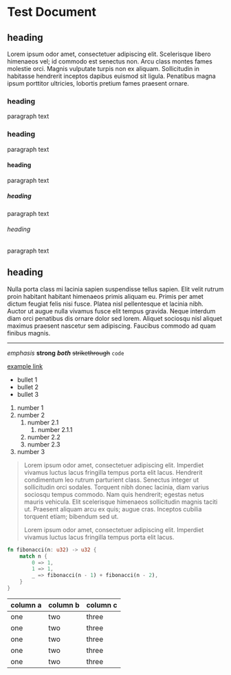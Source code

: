 # Test Document

## heading

Lorem ipsum odor amet, consectetuer adipiscing elit. Scelerisque libero
himenaeos vel; id commodo est senectus non. Arcu class montes fames molestie
orci. Magnis vulputate turpis non ex aliquam. Sollicitudin in habitasse
hendrerit inceptos dapibus euismod sit ligula. Penatibus magna ipsum porttitor
ultricies, lobortis pretium fames praesent ornare.

### heading

paragraph text

### heading

paragraph text

#### heading

paragraph text

##### heading

paragraph text

###### heading

paragraph text

## heading

Nulla porta class mi lacinia sapien suspendisse tellus sapien. Elit velit
rutrum proin habitant habitant himenaeos primis aliquam eu. Primis per amet
dictum feugiat felis nisi fusce. Platea nisl pellentesque et lacinia nibh.
Auctor ut augue nulla vivamus fusce elit tempus gravida. Neque interdum diam
orci penatibus dis ornare dolor sed lorem. Aliquet sociosqu nisl aliquet
maximus praesent nascetur sem adipiscing. Faucibus commodo ad quam finibus
magnis.

---

*emphasis* **strong** ***both*** ~~strikethrough~~ `code`

[example link](https://example.com)

- bullet 1
- bullet 2
- bullet 3

1. number 1
2. number 2
    1. number 2.1
        1. number 2.1.1
    2. number 2.2
    3. number 2.3
3. number 3

> Lorem ipsum odor amet, consectetuer adipiscing elit. Imperdiet vivamus luctus
> lacus fringilla tempus porta elit lacus. Hendrerit condimentum leo rutrum
> parturient class. Senectus integer ut sollicitudin orci sodales. Torquent
> nibh donec lacinia, diam varius sociosqu tempus commodo. Nam quis hendrerit;
> egestas netus mauris vehicula. Elit scelerisque himenaeos sollicitudin magnis
> taciti ut. Praesent aliquam arcu ex quis; augue cras. Inceptos cubilia
> torquent etiam; bibendum sed ut.
>
> Lorem ipsum odor amet, consectetuer adipiscing elit. Imperdiet vivamus luctus
> lacus fringilla tempus porta elit lacus.

```rust
fn fibonacci(n: u32) -> u32 {
    match n {
        0 => 1,
        1 => 1,
        _ => fibonacci(n - 1) + fibonacci(n - 2),
    }
}
```

| column a | column b | column c |
| --- | --- | --- |
| one | two | three |
| one | two | three |
| one | two | three |
| one | two | three |
| one | two | three |
